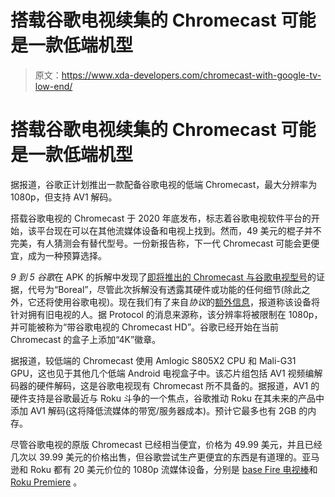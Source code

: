# 搭载谷歌电视续集的 Chromecast 可能是一款低端机型

> 原文：<https://www.xda-developers.com/chromecast-with-google-tv-low-end/>

# 搭载谷歌电视续集的 Chromecast 可能是一款低端机型

据报道，谷歌正计划推出一款配备谷歌电视的低端 Chromecast，最大分辨率为 1080p，但支持 AV1 解码。

搭载谷歌电视的 Chromecast 于 2020 年底发布，标志着谷歌电视软件平台的开始，该平台现在可以在其他流媒体设备和电视上找到。然而，49 美元的棍子并不完美，有人猜测会有替代型号。一份新报告称，下一代 Chromecast 可能会更便宜，成为一种预算选择。

*9 到 5 谷歌*在 APK 的拆解中发现了[即将推出的 Chromecast 与谷歌电视型号](https://9to5google.com/2022/01/21/google-tv-chromecast-2022/)的证据，代号为“Boreal”，尽管此次拆解没有透露其硬件或功能的任何细节(除此之外，它还将使用谷歌电视)。现在我们有了来自*协议*的[额外信息](https://www.protocol.com/entertainment/google-chromecast-hd-boreal-1080p)，报道称该设备将针对拥有旧电视的人。据 Protocol 的消息来源称，该分辨率将被限制在 1080p，并可能被称为“带谷歌电视的 Chromecast HD”。谷歌已经开始在当前 Chromecast 的盒子上添加“4K”徽章。

据报道，较低端的 Chromecast 使用 Amlogic S805X2 CPU 和 Mali-G31 GPU，这也见于其他几个低端 Android 电视盒子中。该芯片组包括 AV1 视频编解码器的硬件解码，这是谷歌电视现有 Chromecast 所不具备的。据报道，AV1 的硬件支持是谷歌最近与 Roku 斗争的一个焦点，谷歌推动 Roku 在其未来的产品中添加 AV1 解码(这将降低流媒体的带宽/服务器成本)。预计它最多也有 2GB 的内存。

尽管谷歌电视的原版 Chromecast 已经相当便宜，价格为 49.99 美元，并且已经几次以 39.99 美元的价格出售，但谷歌尝试生产更便宜的东西是有道理的。亚马逊和 Roku 都有 20 美元价位的 1080p 流媒体设备，分别是 [base Fire 电视棒](https://www.amazon.com/fire-tv-stick-with-3rd-gen-alexa-voice-remote/dp/B08C1W5N87?tag=xda-296g8g6-20&ascsubtag=UUxdaUeUpU591&asc_refurl=https%3A%2F%2Fwww.xda-developers.com%2Fchromecast-with-google-tv-low-end%2F&asc_campaign=Short-Term)和 [Roku Premiere](https://shop-links.co/1764297763898472535?u1=5e60a681-e0dd-4f23-8110-40988489c51d) 。